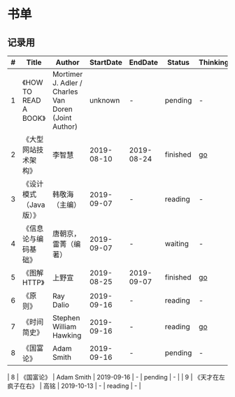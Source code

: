 # 书单 

## 记录用

| # | Title | Author | StartDate | EndDate | Status | Thinking |
|---| ----- | ------ | --------- | ------- | ------ | -------- |
| 1 | 《HOW TO READ A BOOK》 | Mortimer J. Adler / Charles Van Doren (Joint Author) | unknown | - | pending | - |
| 2 | 《大型网站技术架构》 | 李智慧 | 2019-08-10 | 2019-08-24 | finished | [go](./thinking/book2) |
| 3 | 《设计模式（Java版）》 | 韩敬海（主编） | 2019-09-07 | - | reading | - |
| 4 | 《信息论与编码基础》 | 唐朝京，雷菁（编著） | 2019-09-07 | - | waiting | - |
| 5 | 《图解HTTP》 | 上野宣 | 2019-08-25 | 2019-09-07 | finished | [go](./thinking/book5) |
| 6 | 《原则》 | Ray Dalio | 2019-09-16 | - | reading | - |
| 7 | 《时间简史》 | Stephen William Hawking | 2019-09-16 | - | reading | [go](./thinking/book7) |
| 8 | 《国富论》 | Adam Smith | 2019-09-16 | - | pending| - |

| 8 | 《国富论》 | Adam Smith | 2019-09-16 | - | pending | - |
| 9 | 《天才在左 疯子在右》 | 高铭 | 2019-10-13 | - | reading | - |